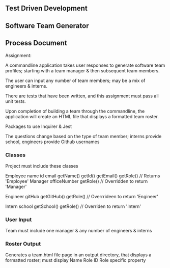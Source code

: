 ## Test Driven Development 
## Software Team Generator
## Process Document

Assignment:

A commandline application takes user responses to generate software team profiles; starting with a team manager & then subsequent team members. 

The user can input any number of team members; may be a mix of engineers & interns.

There are tests that have been written, and this assignment must pass all unit tests.

Upon completion of building a team through the commandline, the application will create an HTML file that displays a formatted team roster. 

Packages to use
Inquirer & Jest

The questions change based on the type of team member; interns provide school, engineers provide Github usernames


### Classes
Project must include these classes

Employee
    name
    id 
    email
    getName()
    getId()
    getEmail()
    getRole()   // Returns 'Employee'
Manager
    officeNumber
    getRole()   // Overridden to return 'Manager'

Engineer
    gitHub
    getGitHub()
    getRole()   // Overrrideen to return 'Engineer'

Intern
    school
    getSchool()
    getRole()   // Overriden to return 'Intern'

### User Input

Team must include one manager & any number of engineers & interns

### Roster Output

Generates a team.html file page in an output directory, that displays a formatted roster; must display
    Name
    Role
    ID
    Role specific property
